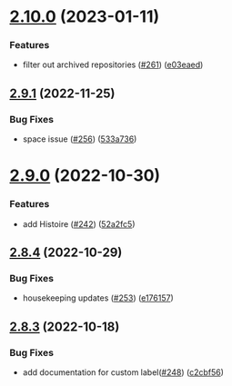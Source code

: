 # [2.10.0](https://github.com/EddieHubCommunity/good-first-issue-finder/compare/v2.9.1...v2.10.0) (2023-01-11)


### Features

* filter out archived repositories ([#261](https://github.com/EddieHubCommunity/good-first-issue-finder/issues/261)) ([e03eaed](https://github.com/EddieHubCommunity/good-first-issue-finder/commit/e03eaedd52eb1c83280bf81e9145b0da00767163))



## [2.9.1](https://github.com/EddieHubCommunity/good-first-issue-finder/compare/v2.9.0...v2.9.1) (2022-11-25)


### Bug Fixes

* space issue ([#256](https://github.com/EddieHubCommunity/good-first-issue-finder/issues/256)) ([533a736](https://github.com/EddieHubCommunity/good-first-issue-finder/commit/533a73671b32bba50a673a16e336e1c645d92cf0))



# [2.9.0](https://github.com/EddieHubCommunity/good-first-issue-finder/compare/v2.8.4...v2.9.0) (2022-10-30)


### Features

* add Histoire ([#242](https://github.com/EddieHubCommunity/good-first-issue-finder/issues/242)) ([52a2fc5](https://github.com/EddieHubCommunity/good-first-issue-finder/commit/52a2fc501acce5d5bf97e22e5faef35e5fe4cffa))



## [2.8.4](https://github.com/EddieHubCommunity/good-first-issue-finder/compare/v2.8.3...v2.8.4) (2022-10-29)


### Bug Fixes

* housekeeping updates ([#253](https://github.com/EddieHubCommunity/good-first-issue-finder/issues/253)) ([e176157](https://github.com/EddieHubCommunity/good-first-issue-finder/commit/e17615716686b27bb14fe8ae15065690beec5948))



## [2.8.3](https://github.com/EddieHubCommunity/good-first-issue-finder/compare/v2.8.2...v2.8.3) (2022-10-18)


### Bug Fixes

* add documentation for custom label([#248](https://github.com/EddieHubCommunity/good-first-issue-finder/issues/248)) ([c2cbf56](https://github.com/EddieHubCommunity/good-first-issue-finder/commit/c2cbf56efec2d481949e3084dc4c6466b0039133))



